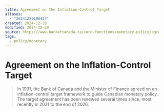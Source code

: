 ```yaml
---
title: Agreement on the Inflation-Control Target
aliases:
  - "20241229180427"
created: 2024-12-29
modified: 2024-12-29
source: https://www.bankofcanada.ca/core-functions/monetary-policy/agreement-inflation-control-target/
tags:
  - policy/monetary
---
```

# Agreement on the Inflation-Control Target
> In 1991, the Bank of Canada and the Minister of Finance agreed on an inflation-control target framework to guide Canadian monetary policy. The target agreement has been renewed several times since, most recently in 2021 to the end of 2026.
